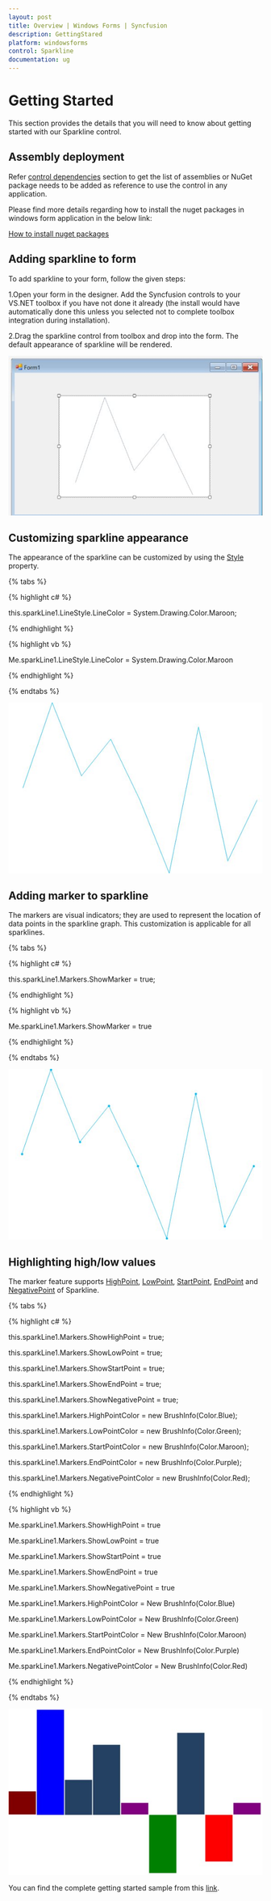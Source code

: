 ```yaml
---
layout: post
title: Overview | Windows Forms | Syncfusion
description: GettingStared
platform: windowsforms
control: Sparkline
documentation: ug
---
```


# Getting Started

This section provides the details that you will need to know about getting started with our Sparkline control. 

## Assembly deployment

Refer [control dependencies](https://help.syncfusion.com/windowsforms/control-dependencies#sparkline) section to get the list of assemblies or NuGet package needs to be added as reference to use the control in any application.

Please find more details regarding how to install the nuget packages in windows form application in the below link:

[How to install nuget packages](https://help.syncfusion.com/windowsforms/nuget-packages)


## Adding sparkline to form

To add sparkline to your form, follow the given steps:

1.Open your form in the designer. Add the Syncfusion controls to your VS.NET toolbox if you have not done it already (the install would have automatically done this unless you selected not to complete toolbox integration during installation).

2.Drag the sparkline control from toolbox and drop into the form. The default appearance of sparkline will be rendered.

![](GettingStarted_images/Form.jpg)

## Customizing sparkline appearance

The appearance of the sparkline can be customized by using the [Style](https://help.syncfusion.com/cr/windowsforms/Syncfusion.Windows.Forms.Chart.SparkLine.html#Syncfusion_Windows_Forms_Chart_SparkLine_LineStyle) property.

{% tabs %}

{% highlight c# %}

this.sparkLine1.LineStyle.LineColor = System.Drawing.Color.Maroon;

{% endhighlight %}

{% highlight vb %}

Me.sparkLine1.LineStyle.LineColor = System.Drawing.Color.Maroon

{% endhighlight %}

{% endtabs %}

![](GettingStarted_images/Customization.jpg)

## Adding marker to sparkline

The markers are visual indicators; they are used to represent the location of data points in the sparkline graph. This customization is applicable for all sparklines. 

{% tabs %}

{% highlight c# %}

this.sparkLine1.Markers.ShowMarker = true;

{% endhighlight %}

{% highlight vb %}

Me.sparkLine1.Markers.ShowMarker = true

{% endhighlight %}

{% endtabs %}

![](GettingStarted_images/Marker.jpg)

## Highlighting high/low values

The marker feature supports [HighPoint](https://help.syncfusion.com/cr/windowsforms/Syncfusion.Windows.Forms.Chart.Markers.html#Syncfusion_Windows_Forms_Chart_Markers_ShowHighPoint), [LowPoint](https://help.syncfusion.com/cr/windowsforms/Syncfusion.Windows.Forms.Chart.Markers.html#Syncfusion_Windows_Forms_Chart_Markers_ShowLowPoint), [StartPoint](https://help.syncfusion.com/cr/windowsforms/Syncfusion.Windows.Forms.Chart.Markers.html#Syncfusion_Windows_Forms_Chart_Markers_ShowStartPoint), [EndPoint](https://help.syncfusion.com/cr/windowsforms/Syncfusion.Windows.Forms.Chart.Markers.html#Syncfusion_Windows_Forms_Chart_Markers_ShowEndPoint) and [NegativePoint](https://help.syncfusion.com/cr/windowsforms/Syncfusion.Windows.Forms.Chart.Markers.html#Syncfusion_Windows_Forms_Chart_Markers_ShowNegativePoint) of Sparkline.

{% tabs %}

{% highlight c# %}

this.sparkLine1.Markers.ShowHighPoint = true;

this.sparkLine1.Markers.ShowLowPoint = true;

this.sparkLine1.Markers.ShowStartPoint = true;

this.sparkLine1.Markers.ShowEndPoint = true;

this.sparkLine1.Markers.ShowNegativePoint = true;

this.sparkLine1.Markers.HighPointColor = new BrushInfo(Color.Blue);

this.sparkLine1.Markers.LowPointColor = new BrushInfo(Color.Green);

this.sparkLine1.Markers.StartPointColor = new BrushInfo(Color.Maroon);

this.sparkLine1.Markers.EndPointColor = new BrushInfo(Color.Purple);

this.sparkLine1.Markers.NegativePointColor = new BrushInfo(Color.Red);

{% endhighlight %}

{% highlight vb %}

Me.sparkLine1.Markers.ShowHighPoint = true

Me.sparkLine1.Markers.ShowLowPoint = true

Me.sparkLine1.Markers.ShowStartPoint = true

Me.sparkLine1.Markers.ShowEndPoint = true

Me.sparkLine1.Markers.ShowNegativePoint = true

Me.sparkLine1.Markers.HighPointColor = New BrushInfo(Color.Blue)

Me.sparkLine1.Markers.LowPointColor = New BrushInfo(Color.Green)

Me.sparkLine1.Markers.StartPointColor = New BrushInfo(Color.Maroon)

Me.sparkLine1.Markers.EndPointColor = New BrushInfo(Color.Purple)

Me.sparkLine1.Markers.NegativePointColor = New BrushInfo(Color.Red)

{% endhighlight %}

{% endtabs %}

![](GettingStarted_images/MarkerCustomization.jpg)

You can find the complete getting started sample from this [link](http://www.syncfusion.com/downloads/support/directtrac/general/ze/SparklineGettingStarted-1907776967).


